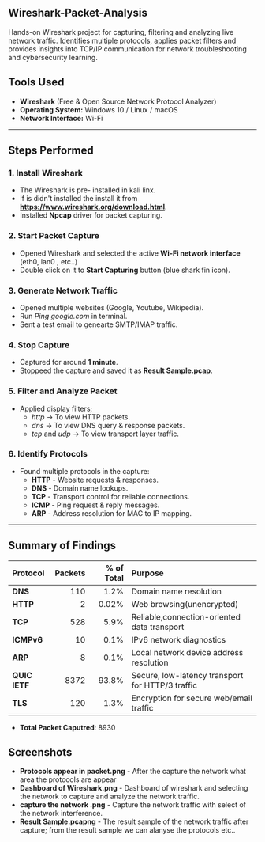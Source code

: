 ## Wireshark-Packet-Analysis
Hands-on Wireshark project for capturing, filtering and analyzing live network traffic. Identifies multiple protocols, applies packet filters and provides insights into TCP/IP communication for network troubleshooting and cybersecurity learning.

## Tools Used
- **Wireshark** (Free & Open Source Network Protocol Analyzer)  
- **Operating System:** Windows 10 / Linux / macOS
- **Network Interface:** Wi-Fi

---

## Steps Performed

### 1. Install Wireshark
- The Wireshark is pre- installed in kali linx.
- If is didn't installed the install it from **https://www.wireshark.org/download.html**.
- Installed **Npcap** driver for packet capturing.

### 2. Start Packet Capture  
- Opened Wireshark and selected the active **Wi-Fi network interface** (eth0, lan0 , etc..)
- Double click on it to **Start Capturing** button (blue shark fin icon).

### 3. Generate Network Traffic
- Opened multiple websites (Google, Youtube, Wikipedia).
- Run *Ping google.com* in terminal.
- Sent a test email to genearte SMTP/IMAP traffic.

### 4. Stop Capture
- Captured for around **1 minute**.
- Stoppeed the capture and saved it as **Result Sample.pcap**.

### 5. Filter and Analyze Packet
- Applied display filters;
  - *http* -> To view HTTP packets.
  -  *dns* -> To view DNS query & response packets.
  -  *tcp* and *udp* -> To view transport layer traffic.

### 6. Identify Protocols
- Found multiple protocols in the capture:
  - **HTTP** - Website requests & responses.
  - **DNS** - Domain name lookups.
  - **TCP** - Transport control for reliable connections.
  - **ICMP** - Ping request & reply messages.
  - **ARP** - Address resolution for MAC to IP mapping.

---

## Summary of Findings

|**Protocol**|**Packets**|**% of Total**|**Purpose**|
|:---------|--------:|-----------:|:--------|
|**DNS**|110|1.2%|Domain name resolution|
|**HTTP**|2|0.02%|Web browsing(unencrypted)|
|**TCP**|528|5.9%|Reliable,connection-oriented data transport|
|**ICMPv6**|10|0.1%|IPv6 network diagnostics|
|**ARP**|8|0.1%|Local network device address resolution|
|**QUIC IETF**|8372|93.8%|Secure, low-latency transport for HTTP/3 traffic|
|**TLS**|120|1.3%|Encryption for secure web/email traffic|

- **Total Packet Caputred**: 8930

## Screenshots

- **Protocols appear in packet.png** - After the capture the network what area the protocols are appear
- **Dashboard of Wireshark.png** - Dashboard of wireshark and selecting the network to capture and analyze the network traffic.
- **capture the network .png** - Capture the network traffic with select of the network interference.
- **Result Sample.pcapng** - The result sample of the network traffic after capture; from the result sample we can alanyse the protocols etc..
